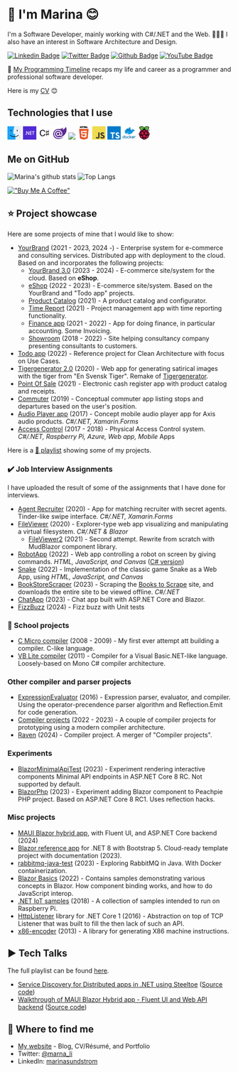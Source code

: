 # 👋 I'm Marina 😊

I'm a Software Developer, mainly working with C#/.NET and the Web. 👩‍💻✨ I also have an interest in Software Architecture and Design.

[![Linkedin Badge](https://img.shields.io/badge/-Marina%20Sundström-blue?style=flat&logo=Linkedin&logoColor=white&link=https://www.linkedin.com/in/marinasundstrom/)](https://www.linkedin.com/in/marinasundstrom/)
[![Twitter Badge](https://img.shields.io/badge/-@marna_li-1da1f2?style=flat&logo=twitter&logoColor=white&link=https://twitter.com/marna_li)](https://twitter.com/marna_li)
[![Github Badge](https://img.shields.io/badge/-marinasundstrom-404040?style=flat&logo=github&logoColor=cyan&link=https://github.com/marinasundstrom)](https://github.com/marinasundstrom)
[![YouTube Badge](https://img.shields.io/youtube/channel/subscribers/UCVdav9wE4kmtiEuk1_vG2_g?label=YouTube&logo=YouTube&logoColor=ree&style=flat)](https://www.youtube.com/channel/UCVdav9wE4kmtiEuk1_vG2_g)

🎯 [My Programming Timeline](https://www.sundstrom.dev/articles/my-programming-timeline) recaps my life and career as a programmer and professional software developer.

Here is my [CV](https://1drv.ms/b/s!AtAtF4x3G7X4gRWqZOXpFkW--5dQ?e=IxD6XZ) 😊

## Technologies that I use

<img height="30" src="macos.png"> <img height="30" src="/dotnet.png"> <img height="30" src="https://github.com/Pythunder/explore/blob/80688e429a7d4ef2fca1e82350fe8e3517d3494d/topics/csharp/csharp.png"> <img height="30" src="/blazor.png"> <img height="30" src="https://github.com/Pythunder/explore/blob/80688e429a7d4ef2fca1e82350fe8e3517d3494d/topics/aspnet/aspnet.png"> <img height="30" src="https://github.com/Pythunder/explore/blob/80688e429a7d4ef2fca1e82350fe8e3517d3494d/topics/html/html.png"> <img height="30" src="https://github.com/Pythunder/explore/blob/80688e429a7d4ef2fca1e82350fe8e3517d3494d/topics/javascript/javascript.png"> <img height="30" src="https://github.com/Pythunder/explore/blob/80688e429a7d4ef2fca1e82350fe8e3517d3494d/topics/typescript/typescript.png"> <img height="30" src="https://github.com/Pythunder/explore/blob/80688e429a7d4ef2fca1e82350fe8e3517d3494d/topics/docker/docker.png">
<img height="30" src="https://github.com/Pythunder/explore/blob/80688e429a7d4ef2fca1e82350fe8e3517d3494d/topics/raspberry-pi/raspberry-pi.png">

## Me on GitHub

![Marina's github stats](https://github-readme-stats.vercel.app/api/?username=marinasundstrom&show_icons=true)
![Top Langs](https://github-readme-stats.vercel.app/api/top-langs/?username=marinasundstrom&layout=compact)

[!["Buy Me A Coffee"](https://www.buymeacoffee.com/assets/img/custom_images/orange_img.png)](https://www.buymeacoffee.com/marna.li)


## ⭐ Project showcase
Here are some projects of mine that I would like to show:

* [YourBrand](https://github.com/marinasundstrom/YourBrand) (2021 - 2023, 2024 -) - Enterprise system for e-commerce and consulting services. Distributed app with deployment to the cloud. Based on and incorporates the following projects:
  * [YourBrand 3.0](https://github.com/marinasundstrom/yourbrand_new_old) (2023 - 2024) - E-commerce site/system for the cloud. Based on **eShop**.
  * [eShop](https://github.com/marinasundstrom/eShop) (2022 - 2023) - E-commerce site/system. Based on the YourBrand and "Todo app" projects.
  * [Product Catalog](https://github.com/marinasundstrom/product-catalog) (2021) - A product catalog and configurator.
  * [Time Report](https://github.com/marinasundstrom/TimeReport) (2021) - Project management app with time reporting functionality.
  * [Finance app](https://github.com/marinasundstrom/finance-app) (2021 - 2022) - App for doing finance, in particular accounting. Some Invoicing.
  * [Showroom](https://github.com/marinasundstrom/showroom) (2018 - 2022) -  Site helping consultancy company presenting consultants to customers.
* [Todo app](https://github.com/marinasundstrom/todo-app) (2022) - Reference project for Clean Architecture with focus on Use Cases.
* [Tigergenerator 2.0](https://github.com/marinasundstrom/tigergenerator) (2020) - Web app for generating satirical images with the tiger from "En Svensk Tiger". Remake of [Tigergenerator](https://tiger.svt.se/).
* [Point Of Sale](https://github.com/marinasundstrom/PointOfSale) (2021) - Electronic cash register app with product catalog and receipts.
* [Commuter](https://github.com/marinasundstrom/commuter) (2019) - Conceptual commuter app listing stops and departures based on the user's position.
* [Audio Player app](https://github.com/marinasundstrom/AudioPlayer-18) (2017) - Concept mobile audio player app for Axis audio products. _C#/.NET, Xamarin.Forms_
* [Access Control](https://github.com/marinasundstrom/AccessControl) (2017 - 2018) - Physical Access Control system. _C#/.NET, Raspberry Pi, Azure, Web app, Mobile_ Apps 

Here is a [🔗 playlist](https://www.youtube.com/playlist?list=PLLBU--06ftFqPiAwkg3VKa2fIEhNu7J4L) showing some of my projects. 

### ✔️ Job Interview Assignments
I have uploaded the result of some of the assignments that I have done for interviews.

* [Agent Recruiter](https://github.com/marinasundstrom/agent-recruiter) (2020) - App for matching recruiter with secret agents. Tinder-like swipe interface. _C#/.NET, Xamarin.Forms_
* [FileViewer](https://github.com/marinasundstrom/FileViewer) (2020) - Explorer-type web app visualizing and manipulating a virtual filesystem. _C#/.NET & Blazor_
  * [FileViewer2](https://github.com/marinasundstrom/FileViewer2) (2021) - Second attempt. Rewrite from scratch with MudBlazor component library.
* [RobotApp](https://github.com/marinasundstrom/RobotApp2) (2022) - Web app controlling a robot on screen by giving commands. _HTML, JavaScript, and Canvas_ ([C# version](https://github.com/marinasundstrom/RobotApp))
* [Snake](https://github.com/marinasundstrom/snake) (2022) - Implementation of the classic game Snake as a Web App, using _HTML, JavaScript, and Canvas_
* [BookStoreScraper](https://github.com/marinasundstrom/BookStoreScraper) (2023) - Scraping the [Books to Scrape](http://books.toscrape.com/) site, and downloads the entire site to be viewed offline. _C#/.NET_
* [ChatApp](https://github.com/marinasundstrom/ChatApp) (2023) - Chat app built with ASP.NET Core and Blazor.
* [FizzBuzz](https://github.com/marinasundstrom/fizzbuzz) (2024) - Fizz buzz with Unit tests

### 🏫 School projects

* [C Micro compiler](https://github.com/marinasundstrom/cmicro-compiler) (2008 - 2009) - My first ever attempt att building a compiler. C-like language.
* [VB Lite compiler](https://github.com/marinasundstrom/vb-lite-compiler) (2011) - Compiler for a Visual Basic.NET-like language. Loosely-based on Mono C# compiler architecture.

### Other compiler and parser projects

* [ExpressionEvaluator](https://github.com/marinasundstrom/ExpressionEvaluator) (2016) - Expression parser, evaluator, and compiler. Using the operator-precendence parser algorithm and Reflection.Emit for code generation.
* [Compiler projects](https://github.com/marinasundstrom/compiler-projects) (2022 - 2023) - A couple of compiler projects for prototyping using a modern compiler architecture.
* [Raven](https://github.com/marinasundstrom/raven-compiler) (2024) - Compiler project. A merger of "Compiler projects".

### Experiments 

* [BlazorMinimalApiTest](https://github.com/marinasundstrom/BlazorMinimalApiTest) (2023) - Experiment rendering interactive components Minimal API endpoints in ASP.NET Core 8 RC. Not supported by default.
* [BlazorPhp](https://github.com/marinasundstrom/BlazorPhp) (2023) - Experiment adding Blazor component to Peachpie PHP project. Based on ASP.NET Core 8 RC1. Uses reflection hacks.

### Misc projects

* [MAUI Blazor hybrid app](https://github.com/marinasundstrom/MyMauiBlazorApp), with Fluent UI, and ASP.NET Core backend (2024)
* [Blazor reference app](https://github.com/marinasundstrom/Blazor8Test) for .NET 8 with Bootstrap 5. Cloud-ready template project with documentation (2023).
* [rabbitmq-java-test](https://github.com/marinasundstrom/rabbitmq-java-test) (2023) - Exploring RabbitMQ in Java. With Docker containerization.
* [Blazor Basics](https://github.com/marinasundstrom/BlazorBasics) (2022) - Contains samples demonstrating various concepts in Blazor. How component binding works, and how to do JavaScript interop.
* [.NET IoT samples](https://github.com/marinasundstrom/Iot-RPi-Sample) (2018) - A collection of samples intended to run on Raspberry Pi.
* [HttpListener](https://github.com/marinasundstrom/HttpListener) library for .NET Core 1 (2016) - Abstraction on top of TCP Listener that was built to fill the then lack of such an API.
* [x86-encoder](https://github.com/marinasundstrom/x86-encoder) (2013) - A library for generating X86 machine instructions.

## ▶️ Tech Talks

The full playlist can be found [here](https://www.youtube.com/playlist?list=PLLBU--06ftFpS3AyYSOuR0aPzxg_kYrst).

* [Service Discovery for Distributed apps in .NET using Steeltoe](https://www.youtube.com/watch?v=FxrMKdSiIlg) ([Source code](https://github.com/marinasundstrom/service-discovery-demo))
* [Walkthrough of MAUI Blazor Hybrid app - Fluent UI and Web API backend](https://www.youtube.com/watch?v=_8OOA4wmUKE) ([Source code](https://github.com/marinasundstrom/MyMauiBlazorApp))

## 🔗 Where to find me
- [My website](https://www.sundstrom.dev/) - Blog, CV/Résumé, and Portfolio
- Twitter: [@marna_li](https://twitter.com/marna_li)
- LinkedIn: [marinasundstrom](https://www.linkedin.com/in/marinasundstrom/)
